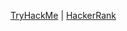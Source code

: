 [TryHackMe](https://tryhackme.com/p/kcm)   |   [HackerRank](https://www.hackerrank.com/kcoopermiller)   

<!--
[LeetCode](https://leetcode.com/kcm09/)
**kcoopermiller/kcoopermiller** is a ✨ _special_ ✨ repository because its `README.md` (this file) appears on your GitHub profile.

Here are some ideas to get you started:

- 🔭 I’m currently working on ...
- 🌱 I’m currently learning ...
- 👯 I’m looking to collaborate on ...
- 🤔 I’m looking for help with ...
- 💬 Ask me about ...
- 📫 How to reach me: ...
- 😄 Pronouns: ...
- ⚡ Fun fact: ...
-->
